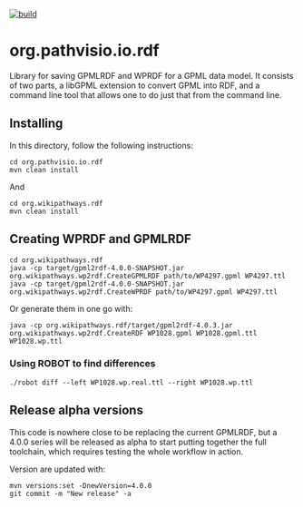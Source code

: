 [![build](https://github.com/egonw/org.pathvisio.io.rdf/actions/workflows/maven.yml/badge.svg)](https://github.com/egonw/org.pathvisio.io.rdf/actions/workflows/maven.yml)

# org.pathvisio.io.rdf

Library for saving GPMLRDF and WPRDF for a GPML data model. It consists of two parts,
a libGPML extension to convert GPML into RDF, and a command line tool that allows one
to do just that from the command line.

## Installing

In this directory, follow the following instructions:

```
cd org.pathvisio.io.rdf
mvn clean install
```

And

```
cd org.wikipathways.rdf
mvn clean install
```

## Creating WPRDF and GPMLRDF

```
cd org.wikipathways.rdf
java -cp target/gpml2rdf-4.0.0-SNAPSHOT.jar org.wikipathways.wp2rdf.CreateGPMLRDF path/to/WP4297.gpml WP4297.ttl
java -cp target/gpml2rdf-4.0.0-SNAPSHOT.jar org.wikipathways.wp2rdf.CreateWPRDF path/to/WP4297.gpml WP4297.ttl
```

Or generate them in one go with:

```
java -cp org.wikipathways.rdf/target/gpml2rdf-4.0.3.jar org.wikipathways.wp2rdf.CreateRDF WP1028.gpml WP1028.gpml.ttl WP1028.wp.ttl
```

### Using ROBOT to find differences

```
./robot diff --left WP1028.wp.real.ttl --right WP1028.wp.ttl
```


## Release alpha versions

This code is nowhere close to be replacing the current GPMLRDF, but a 4.0.0 series will
be released as alpha to start putting together the full toolchain, which requires testing
the whole workflow in action.

Version are updated with:

```
mvn versions:set -DnewVersion=4.0.0
git commit -m "New release" -a
```


